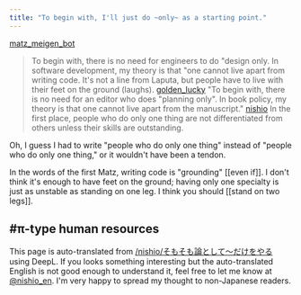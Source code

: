 ```yaml
---
title: "To begin with, I'll just do ~only~ as a starting point."
---
```


[matz_meigen_bot](https://twitter.com/matz_meigen_bot/status/947401757642055680)
> To begin with, there is no need for engineers to do "design only. In software development, my theory is that "one cannot live apart from writing code. It's not a line from Laputa, but people have to live with their feet on the ground (laughs).
[golden_lucky](https://twitter.com/golden_lucky/status/947682709454798848)
> "To begin with, there is no need for an editor who does "planning only". In book policy, my theory is that one cannot live apart from the manuscript."
[nishio](https://twitter.com/nishio/status/947719445740363777)
> In the first place, people who do only one thing are not differentiated from others unless their skills are outstanding.

Oh, I guess I had to write "people who do only one thing" instead of "people who do only one thing," or it wouldn't have been a tendon.

In the words of the first Matz, writing code is "grounding" [[even if]].
I don't think it's enough to have feet on the ground; having only one specialty is just as unstable as standing on one leg. I think you should [[stand on two legs]].

#π-type human resources
---
This page is auto-translated from [/nishio/そもそも論として～だけをやる](https://scrapbox.io/nishio/そもそも論として～だけをやる) using DeepL. If you looks something interesting but the auto-translated English is not good enough to understand it, feel free to let me know at [@nishio_en](https://twitter.com/nishio_en). I'm very happy to spread my thought to non-Japanese readers.